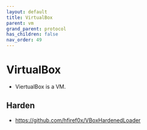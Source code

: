 ```yaml
---
layout: default
title: VirtualBox
parent: vm
grand_parent: protocol
has_children: false
nav_order: 49
---
```

# VirtualBox
- ViertualBox is a VM. 

## Harden
- https://github.com/hfiref0x/VBoxHardenedLoader 
